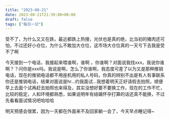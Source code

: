```yaml
---
title: "2023-08-21"
date: 2023-08-21T21:39:08+08:00
draft: false
tags: ["每日一记"]
---
```


受不了，为什么又又在跌，最近都跌上热搜，光伏也是真的绝，比当初的猪肉还可怕，不过还好小仓位，为什么不敢加大仓位，这市场大仓位真的一天亏下去我是受不了啊

今天接到一个电话，我接起来喂谁啊，谁啊 ，你谁啊？对面说我找xxx，我说你谁啊？？问你是xxx吗，我说是啊，怎么了你谁啊，我态度可差了以为又是那种推销电话，现在的推销电话都不用座机用的私人号码，你真的辨别不出是有人有事联系你还是推销电话，结果对面说是hr...约我面试...我想着明天正好请假去拍照，顺便早上去面个试再赶去拍照也来得及，其实没想好要不要换工作，现在的工作不忙，比较的稳定，人和环境都熟悉，如果说明年有结婚怀孕打算的话还真不能换，不过先看看面试情况吧哈哈哈

明天预感会很累，因为一天都在外面来不及回家躺一会了，今天早点睡记得~